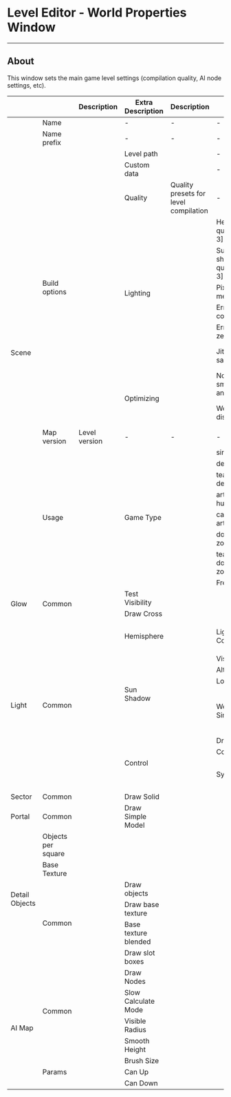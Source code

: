 # Level Editor - World Properties Window

___

## About

This window sets the main game level settings (compilation quality, AI node settings, etc).

<table>
  <thead>
    <tr>
      <th></th>
      <th></th>
      <th>Description</th>
      <th>Extra Description</th>
      <th>Description</th>
      <th>Extra</th>
      <th>Extra Description</th>
      <th>Extra</th>
      <th>Extra Description</th>
    </tr>
  </thead>
  <tbody>
    <tr>
      <td rowspan="22">Scene</td>
      <td>Name</td>
      <td></td>
      <td>-</td>
      <td>-</td>
      <td>-</td>
      <td>-</td>
      <td>-</td>
      <td>-</td>
    </tr>
    <tr>
      <td>Name prefix</td>
      <td></td>
      <td>-</td>
      <td>-</td>
      <td>-</td>
      <td>-</td>
      <td>-</td>
      <td>-</td>
    </tr>
    <tr>
      <td rowspan="11">Build options</td>
      <td rowspan="11"></td>
      <td>Level path</td>
      <td></td>
      <td>-</td>
      <td>-</td>
      <td>-</td>
      <td>-</td>
    </tr>
    <tr>
      <td>Custom data</td>
      <td></td>
      <td>-</td>
      <td>-</td>
      <td>-</td>
      <td>-</td>
    </tr>
    <tr>
      <td>Quality</td>
      <td>Quality presets for level compilation</td>
      <td>-</td>
      <td>-</td>
      <td>-</td>
      <td>-</td>
    </tr>
    <tr>
      <td rowspan="6">Lighting</td>
      <td rowspan="6"></td>
      <td>Hemisphere quality [0 - 3]</td>
      <td>Quality of Hemisphere lighting</td>
      <td>-</td>
      <td>-</td>
    </tr>
    <tr>
      <td>Sun shadow quality [0 - 3]</td>
      <td>Quality of sun shadows</td>
      <td>-</td>
      <td>-</td>
    </tr>
    <tr>
      <td>Pixel per meter</td>
      <td></td>
      <td>-</td>
      <td>-</td>
    </tr>
    <tr>
      <td>Error (LM collapsing)</td>
      <td></td>
      <td>-</td>
      <td>-</td>
    </tr>
    <tr>
      <td>Error (LM zero)</td>
      <td></td>
      <td>-</td>
      <td>-</td>
    </tr>
    <tr>
      <td>Jitter samples</td>
      <td>Number of jittering samples</td>
      <td>-</td>
      <td>-</td>
    </tr>
    <tr>
      <td rowspan="2">Optimizing</td>
      <td rowspan="2"></td>
      <td>Normal smooth angle</td>
      <td></td>
      <td>-</td>
      <td>-</td>
    </tr>
    <tr>
      <td>Weld distance</td>
      <td>Vertex welding distance</td>
      <td>-</td>
      <td>-</td>
    </tr>
    <tr>
      <td>Map version</td>
      <td>Level version</td>
      <td>-</td>
      <td>-</td>
      <td>-</td>
      <td>-</td>
      <td>-</td>
      <td>-</td>
    </tr>
    <tr>
      <td rowspan="8">Usage</td>
      <td rowspan="8"></td>
      <td rowspan="8">Game Type</td>
      <td rowspan="8"></td>
      <td>single</td>
      <td></td>
      <td>-</td>
      <td>-</td>
    </tr>
    <tr>
      <td>deatmatch</td>
      <td></td>
      <td>-</td>
      <td>-</td>
    </tr>
    <tr>
      <td>team deathmatch</td>
      <td></td>
      <td>-</td>
      <td>-</td>
    </tr>
    <tr>
      <td>artefact hunt</td>
      <td></td>
      <td>-</td>
      <td>-</td>
    </tr>
    <tr>
      <td>capture the artefact</td>
      <td></td>
      <td>-</td>
      <td>-</td>
    </tr>
    <tr>
      <td>domination zone</td>
      <td></td>
      <td>-</td>
      <td>-</td>
    </tr>
    <tr>
      <td>team domination zone</td>
      <td></td>
      <td>-</td>
      <td>-</td>
    </tr>
    <tr>
      <td>Free MP</td>
      <td></td>
      <td>-</td>
      <td>-</td>
    </tr>
    <tr>
      <td rowspan="2">Glow</td>
      <td rowspan="2">Common</td>
      <td rowspan="2"></td>
      <td>Test Visibility</td>
      <td></td>
      <td></td>
      <td></td>
      <td></td>
      <td></td>
    </tr>
    <tr>
      <td>Draw Cross</td>
      <td></td>
      <td></td>
      <td></td>
      <td></td>
      <td></td>
    </tr>
    <tr>
      <td rowspan="13">Light</td>
      <td rowspan="13">Common</td>
      <td rowspan="13"></td>
      <td rowspan="3">Hemisphere</td>
      <td rowspan="3"></td>
      <td rowspan="3">Light Control</td>
      <td rowspan="3"></td>
      <td>$static</td>
      <td></td>
    </tr>
    <tr>
      <td>$hemi</td>
      <td></td>
    </tr>
    <tr>
      <td>$sun</td>
      <td></td>
    </tr>
    <tr>
      <td rowspan="5">Sun Shadow</td>
      <td rowspan="5"></td>
      <td>Visible</td>
      <td></td>
      <td></td>
      <td></td>
    </tr>
    <tr>
      <td>Altitude</td>
      <td></td>
      <td></td>
      <td></td>
    </tr>
    <tr>
      <td>Longitude</td>
      <td></td>
      <td></td>
      <td></td>
    </tr>
    <tr>
      <td rowspan="2">Weather Simulation</td>
      <td rowspan="2"></td>
      <td>Use Sun Dir</td>
      <td></td>
    </tr>
    <tr>
      <td>Use Hemi</td>
      <td></td>
    </tr>
    <tr>
      <td rowspan="5">Control</td>
      <td rowspan="5"></td>
      <td>Draw Name</td>
      <td></td>
      <td></td>
      <td></td>
    </tr>
    <tr>
      <td>Count</td>
      <td></td>
      <td></td>
      <td></td>
    </tr>
    <tr>
      <td rowspan="3">System</td>
      <td rowspan="3"></td>
      <td>$static</td>
      <td></td>
    </tr>
    <tr>
      <td>$hemi</td>
      <td></td>
    </tr>
    <tr>
      <td>$sun</td>
      <td></td>
    </tr>
    <tr>
      <td>Sector</td>
      <td>Common</td>
      <td></td>
      <td>Draw Solid</td>
      <td></td>
      <td></td>
      <td></td>
      <td></td>
      <td></td>
    </tr>
    <tr>
      <td>Portal</td>
      <td>Common</td>
      <td></td>
      <td>Draw Simple Model</td>
      <td></td>
      <td></td>
      <td></td>
      <td></td>
      <td></td>
    </tr>
    <tr>
      <td rowspan="6">Detail Objects</td>
      <td>Objects per square</td>
      <td></td>
      <td></td>
      <td></td>
      <td></td>
      <td></td>
      <td></td>
      <td></td>
    </tr>
    <tr>
      <td>Base Texture</td>
      <td></td>
      <td></td>
      <td></td>
      <td></td>
      <td></td>
      <td></td>
      <td></td>
    </tr>
    <tr>
      <td rowspan="4">Common</td>
      <td rowspan="4"></td>
      <td>Draw objects</td>
      <td></td>
      <td></td>
      <td></td>
      <td></td>
      <td></td>
    </tr>
    <tr>
      <td>Draw base texture</td>
      <td></td>
      <td></td>
      <td></td>
      <td></td>
      <td></td>
    </tr>
    <tr>
      <td>Base texture blended</td>
      <td></td>
      <td></td>
      <td></td>
      <td></td>
      <td></td>
    </tr>
    <tr>
      <td>Draw slot boxes</td>
      <td></td>
      <td></td>
      <td></td>
      <td></td>
      <td></td>
    </tr>
    <tr>
      <td rowspan="7">AI Map</td>
      <td rowspan="4">Common</td>
      <td rowspan="7"></td>
      <td>Draw Nodes</td>
      <td></td>
      <td></td>
      <td></td>
      <td></td>
      <td></td>
    </tr>
    <tr>
      <td>Slow Calculate Mode</td>
      <td></td>
      <td></td>
      <td></td>
      <td></td>
      <td></td>
    </tr>
    <tr>
      <td>Visible Radius</td>
      <td></td>
      <td></td>
      <td></td>
      <td></td>
      <td></td>
    </tr>
    <tr>
      <td>Smooth Height</td>
      <td></td>
      <td></td>
      <td></td>
      <td></td>
      <td></td>
    </tr>
    <tr>
      <td rowspan="3">Params</td>
      <td>Brush Size</td>
      <td></td>
      <td></td>
      <td></td>
      <td></td>
      <td></td>
    </tr>
    <tr>
      <td>Can Up</td>
      <td></td>
      <td></td>
      <td></td>
      <td></td>
      <td></td>
    </tr>
    <tr>
      <td>Can Down</td>
      <td></td>
      <td></td>
      <td></td>
      <td></td>
      <td></td>
    </tr>
  </tbody>
</table>
